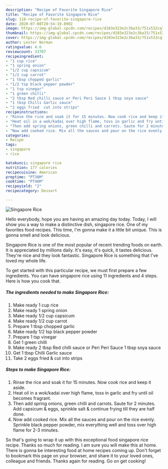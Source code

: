 ```yaml
---
description: "Recipe of Favorite Singapore Rice"
title: "Recipe of Favorite Singapore Rice"
slug: 118-recipe-of-favorite-singapore-rice
date: 2020-07-08T20:54:19.890Z
image: https://img-global.cpcdn.com/recipes/d103e323e2c3ba33/751x532cq70/singapore-rice-recipe-main-photo.jpg
thumbnail: https://img-global.cpcdn.com/recipes/d103e323e2c3ba33/751x532cq70/singapore-rice-recipe-main-photo.jpg
cover: https://img-global.cpcdn.com/recipes/d103e323e2c3ba33/751x532cq70/singapore-rice-recipe-main-photo.jpg
author: Lester Norman
ratingvalue: 4.6
reviewcount: 33707
recipeingredient:
- "1 cup rice"
- "1 spring onion"
- "1/2 cup capsicum"
- "1/2 cup carrot"
- "1 tbsp chopped garlic"
- "1/2 tsp black pepper powder"
- "1 tsp vinegar"
- "1 green chilli"
- "2 tbsp Red chilli sauce or Peri Peri Sauce 1 tbsp soya sauce"
- "1 tbsp Chilli Garlic sauce"
- "2 eggs fried  cut into strips"
recipeinstructions:
- "Rinse the rice and soak it for 15 minutes. Now cook rice and keep it aside."
- "Heat oil in a wok/kadai over high flame, toss in garlic and fry until oil becomes fragrant."
- "Then add spring onions, green chilli and carrots. Saute for 2 minutes. Add capsicum &amp; eggs, sprinkle salt &amp; continue frying till they are half done."
- "Now add cooked rice. Mix all the sauces and pour on the rice evenly. Sprinkle black pepper powder, mix everything well and toss over high flame for 2-3 minutes."
categories:
- Recipe
tags:
- singapore
- rice

katakunci: singapore rice 
nutrition: 177 calories
recipecuisine: American
preptime: "PT38M"
cooktime: "PT46M"
recipeyield: "2"
recipecategory: Dessert

---
```



![Singapore Rice](https://img-global.cpcdn.com/recipes/d103e323e2c3ba33/751x532cq70/singapore-rice-recipe-main-photo.jpg)

Hello everybody, hope you are having an amazing day today. Today, I will show you a way to make a distinctive dish, singapore rice. One of my favorites food recipes. This time, I'm gonna make it a little bit unique. This is gonna smell and look delicious.

Singapore Rice is one of the most popular of recent trending foods on earth. It is appreciated by millions daily. It's easy, it's quick, it tastes delicious. They're nice and they look fantastic. Singapore Rice is something that I've loved my whole life.




To get started with this particular recipe, we must first prepare a few ingredients. You can have singapore rice using 11 ingredients and 4 steps. Here is how you cook that.

<!--inarticleads1-->

##### The ingredients needed to make Singapore Rice:

1. Make ready 1 cup rice
1. Make ready 1 spring onion
1. Make ready 1/2 cup capsicum
1. Make ready 1/2 cup carrot
1. Prepare 1 tbsp chopped garlic
1. Make ready 1/2 tsp black pepper powder
1. Prepare 1 tsp vinegar
1. Get 1 green chilli
1. Make ready 2 tbsp Red chilli sauce or Peri Peri Sauce 1 tbsp soya sauce
1. Get 1 tbsp Chilli Garlic sauce
1. Take 2 eggs fried &amp; cut into strips




<!--inarticleads2-->

##### Steps to make Singapore Rice:

1. Rinse the rice and soak it for 15 minutes. Now cook rice and keep it aside.
1. Heat oil in a wok/kadai over high flame, toss in garlic and fry until oil becomes fragrant.
1. Then add spring onions, green chilli and carrots. Saute for 2 minutes. Add capsicum &amp; eggs, sprinkle salt &amp; continue frying till they are half done.
1. Now add cooked rice. Mix all the sauces and pour on the rice evenly. Sprinkle black pepper powder, mix everything well and toss over high flame for 2-3 minutes.




So that's going to wrap it up with this exceptional food singapore rice recipe. Thanks so much for reading. I am sure you will make this at home. There is gonna be interesting food at home recipes coming up. Don't forget to bookmark this page on your browser, and share it to your loved ones, colleague and friends. Thanks again for reading. Go on get cooking!
